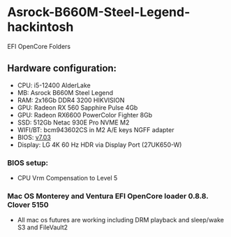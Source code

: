 # Asrock-B660M-Steel-Legend-hackintosh
EFI OpenCore Folders 

## Hardware configuration:
* CPU: i5-12400 AlderLake
* MB: Asrock B660M Steel Legend
* RAM: 2x16Gb DDR4 3200 HIKVISION 
* GPU: Radeon RX 560 Sapphire Pulse 4Gb 
* GPU: Radeon RX6600 PowerColor Fighter 8Gb
* SSD: 512Gb Netac 930E Pro NVME M2
* WIFI/BT: bcm943602CS in M2 A/E keys NGFF adapter
* BIOS: [v7.03](https://www.asrock.com/MB/Intel/B660M%20Steel%20Legend/index.ru.asp#BIOS)
* Display: LG 4K 60 Hz HDR via Display Port (27UK650-W)

### BIOS setup: 

* CPU Vrm Compensation to Level 5

### Mac OS Monterey and Ventura EFI OpenCore loader 0.8.8. Clover 5150

* All mac os futures are working including DRM playback and sleep/wake S3 and FileVault2
